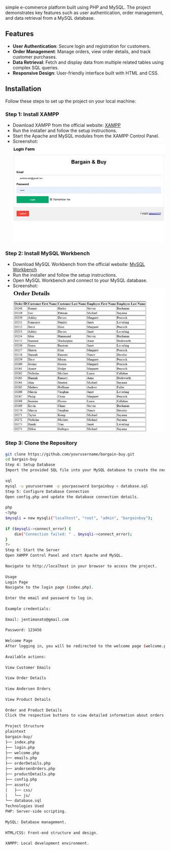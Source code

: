 simple e-commerce platform built using PHP and MySQL. The project demonstrates key features such as user authentication, order management, and data retrieval from a MySQL database.

## Features
- **User Authentication**: Secure login and registration for customers.
- **Order Management**: Manage orders, view order details, and track customer purchases.
- **Data Retrieval**: Fetch and display data from multiple related tables using complex SQL queries.
- **Responsive Design**: User-friendly interface built with HTML and CSS.

## Installation
Follow these steps to set up the project on your local machine:

### Step 1: Install XAMPP
- Download XAMPP from the official website: [XAMPP](https://www.apachefriends.org/index.html)
- Run the installer and follow the setup instructions.
- Start the Apache and MySQL modules from the XAMPP Control Panel.
- Screenshot:
![XAMPP Control Panel](https://github.com/jentimanatol/php_sql/blob/2f27278d76d1bdc8a0d5e2f028b8f4a591c7ced9/bargainbuy/Screenshot/index.php.jpg)

### Step 2: Install MySQL Workbench
- Download MySQL Workbench from the official website: [MySQL Workbench](https://dev.mysql.com/downloads/workbench/)
- Run the installer and follow the setup instructions.
- Open MySQL Workbench and connect to your MySQL database.
- Screenshot:
![MySQL Workbench](https://github.com/jentimanatol/php_sql/blob/2f27278d76d1bdc8a0d5e2f028b8f4a591c7ced9/bargainbuy/Screenshot/orderDetails.php.jpg)

### Step 3: Clone the Repository
```bash
git clone https://github.com/yourusername/bargain-buy.git
cd bargain-buy
Step 4: Setup Database
Import the provided SQL file into your MySQL database to create the necessary tables.

sql
mysql -u yourusername -p yourpassword bargainbuy < database.sql
Step 5: Configure Database Connection
Open config.php and update the database connection details.

php
<?php
$mysqli = new mysqli("localhost", "root", "admin", "bargainbuy");

if ($mysqli->connect_error) {
    die("Connection failed: " . $mysqli->connect_error);
}
?>
Step 6: Start the Server
Open XAMPP Control Panel and start Apache and MySQL.

Navigate to http://localhost in your browser to access the project.

Usage
Login Page
Navigate to the login page (index.php).

Enter the email and password to log in.

Example credentials:

Email: jentimanato@gmail.com

Password: 123456

Welcome Page
After logging in, you will be redirected to the welcome page (welcome.php).

Available actions:

View Customer Emails

View Order Details

View Andersen Orders

View Product Details

Order and Product Details
Click the respective buttons to view detailed information about orders and products.

Project Structure
plaintext
bargain-buy/
├── index.php
├── login.php
├── welcome.php
├── emails.php
├── orderDetails.php
├── andersenOrders.php
├── productDetails.php
├── config.php
├── assets/
│   ├── css/
│   └── js/
└── database.sql
Technologies Used
PHP: Server-side scripting.

MySQL: Database management.

HTML/CSS: Front-end structure and design.

XAMPP: Local development environment.